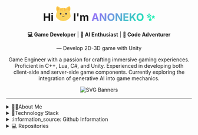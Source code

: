 
<div align="center">
<h1>Hi <img src="./images/hashnodeCat.gif" alt="" width="40">
I'm
<span style="background: -webkit-linear-gradient(135deg, rgb(0, 255, 164), rgb(166, 104, 255)) text; -webkit-text-fill-color: transparent;">ANONEKO ✨</span>
</h1>

**💻 Game Developer** | **🚀 AI Enthusiast** | **🌱 Code Adventurer**

— Develop 2D-3D game with Unity

Game Engineer with a passion for crafting immersive gaming experiences. Proficient in C++, Lua, C#, and Unity. Experienced in developing both client-side and server-side game components. Currently exploring the integration of generative AI into game mechanics.

![SVG Banners](https://svg-banners.vercel.app/api?type=origin&text1=Hi😸I'm%20ANONEKO%20✨&text2=💻%20Game%20Developer%20💖%20Open%20Source&width=800&height=200)

</div>

---

<details>
 <h2 align="center"> 👩‍💻About Me👩‍💻</h2>
 <summary> 👩‍💻About Me</summary>

- 🚀 I'm currently working on a massive multiplayer online game project.
- 🔭 I'm a game engineer at a Taiwanese MMO company, focused on developing innovative gameplay through the integration of generative AI.
- 🌱 I'm constantly learning about new AI techniques, especially those related to natural language processing, speech synthesis, and image generation.
- 🤔 I'm looking for help with optimizing AI models for real-time applications within game engines.
- 💬 Ask me about game development with Unity, C#, and Lua, server-side development with C++, or my experiences working on a MMO.
- ⚡ Fun fact: I'm a huge fan of Nintendo games, especially Pokémon and Kirby. In my free time, I enjoy creating fan art of Kirby.

![](https://github-profile-trophy.vercel.app/?username=ANONEKO777&theme=juicyfresh&no-frame=true&no-bg=true&margin-w=-13&row1)

 <br>
</details>

<details>
 <h2 align="center"> 💼 Technology Stack 💼</h2>
 <summary> 💼Technology Stack</summary>

![GameDev](https://img.shields.io/badge/GameDev-FEC803?style=for-the-badge)
![C++](https://img.shields.io/badge/C++-00599C?style=for-the-badge&logo=c%2B%2B)
![Lua](https://img.shields.io/badge/Lua-513569?style=for-the-badge&logo=lua)
![C#](https://img.shields.io/badge/C%23-239120?style=for-the-badge&logo=c%23)
![Unity](https://img.shields.io/badge/Unity-464646?style=for-the-badge&logo=unity)

![AI](https://img.shields.io/badge/AI-FEC803?style=for-the-badge)
![PyTorch](https://img.shields.io/badge/PyTorch-%23EE4C2C.svg?style=for-the-badge&logo=PyTorch&logoColor=white)
![ChatGPT](https://img.shields.io/badge/chatGPT-74aa9c?style=for-the-badge&logo=openai&logoColor=white)
![GitHub Copilot](https://img.shields.io/badge/github_copilot-8957E5?style=for-the-badge&logo=github-copilot&logoColor=white)
![Google Gemini](https://img.shields.io/badge/google%20gemini-8E75B2?style=for-the-badge&logo=google%20gemini&logoColor=white)

![TOOL](https://img.shields.io/badge/TOOL-FEC803?style=for-the-badge)
![Visual Studio Code](https://img.shields.io/badge/VS%20Code-0078d7.svg?style=for-the-badge&logo=visual-studio-code&logoColor=white)
![Visual Studio](https://img.shields.io/badge/Visual%20Studio-5C2D91.svg?style=for-the-badge&logo=visual-studio&logoColor=white)
![Git](https://img.shields.io/badge/git-%23F05033.svg?style=for-the-badge&logo=git&logoColor=white)

<div align="center">
	<code><img width="50" src="https://raw.githubusercontent.com/marwin1991/profile-technology-icons/refs/heads/main/icons/c++.png" alt="C++" title="C++"/></code>
	<code><img width="50" src="https://raw.githubusercontent.com/marwin1991/profile-technology-icons/refs/heads/main/icons/unity.png" alt="Unity" title="Unity"/></code>
	<code><img width="50" src="https://raw.githubusercontent.com/marwin1991/profile-technology-icons/refs/heads/main/icons/_net_core.png" alt=".NET Core" title=".NET Core"/></code>
	<code><img width="50" src="https://raw.githubusercontent.com/marwin1991/profile-technology-icons/refs/heads/main/icons/lua.png" alt="Lua" title="Lua"/></code>
	<code><img width="50" src="https://raw.githubusercontent.com/marwin1991/profile-technology-icons/refs/heads/main/icons/python.png" alt="Python" title="Python"/></code>
	<code><img width="50" src="https://raw.githubusercontent.com/marwin1991/profile-technology-icons/refs/heads/main/icons/visual_studio_code.png" alt="Visual Studio Code" title="Visual Studio Code"/></code>
	<code><img width="50" src="https://raw.githubusercontent.com/marwin1991/profile-technology-icons/refs/heads/main/icons/git.png" alt="Git" title="Git"/></code>
	<code><img width="50" src="https://raw.githubusercontent.com/marwin1991/profile-technology-icons/refs/heads/main/icons/github.png" alt="GitHub" title="GitHub"/></code>
	<code><img width="50" src="https://raw.githubusercontent.com/marwin1991/profile-technology-icons/refs/heads/main/icons/gitlab.png" alt="GitLab" title="GitLab"/></code>
</div>

 <br>
</details>

<details>
 <h2 align="center">:information_source: Github Information :information_source:</h2>
<summary> :information_source:	Github Information</summary>

![](http://github-profile-summary-cards.vercel.app/api/cards/profile-details?username=ANONEKO777&theme=nightowl)

![](http://github-profile-summary-cards.vercel.app/api/cards/repos-per-language?username=ANONEKO777&theme=nightowl)
![](http://github-profile-summary-cards.vercel.app/api/cards/most-commit-language?username=ANONEKO777&theme=nightowl)

![](http://github-profile-summary-cards.vercel.app/api/cards/stats?username=ANONEKO777&theme=nightowl)
![](http://github-profile-summary-cards.vercel.app/api/cards/productive-time?username=ANONEKO777&theme=nightowl&utcOffset=8)

![ANONEKO777 github-stats](https://stats.dooboo.io/api/github-stats-advanced?login=ANONEKO777)

<picture decoding="async" loading="lazy">
  <source media="(prefers-color-scheme: light)" srcset="https://pixel-profile.vercel.app/api/github-stats?username=ANONEKO777&theme=summer">
  <source media="(prefers-color-scheme: dark)" srcset="https://pixel-profile.vercel.app/api/github-stats?username=ANONEKO777&screen_effect=true&theme=blue_chill">
  <img alt="github stats" src="https://pixel-profile.vercel.app/api/github-stats?username=ANONEKO777&theme=summer">
</picture>

 <br>
</details>


<details>
 <h2 align="center">💻 My Github Repositories 💻</h2>
 <summary> 💻 Repositories </summary> <br>

<br>
<div width="100%" align="center">
 <a align="right" href="https://github.com/ANONEKO777/sherpa-onnx-vits-fine-tuning-webui" title="Atolye">
  <img align="left"  height="140" src="https://github-readme-stats.vercel.app/api/pin/?username=ANONEKO777&repo=sherpa-onnx-vits-fine-tuning-webui&theme=react&border_color=61dafb&border_radius=10"></a>

  <!-- <a align="right" href="https://github.com/ANONEKO777/sherpa-onnx-vits-fine-tuning-webui" title="CollegeApp-WebApiDotnet7">
    <img align="right" height="140" src="https://github-readme-stats.vercel.app/api/pin/?username=ANONEKO777&repo=sherpa-onnx-vits-fine-tuning-webui&theme=react&border_color=61dafb&border_radius=10"></a> -->

</div>

<br/><br/><br/><br/><br/><br/><br/>

<!-- <div width="100%" align="center">
 <a align="right" href="https://github.com/ANONEKO777/sherpa-onnx-vits-fine-tuning-webui" title="Atolye">
  <img align="left"  height="140" src="https://github-readme-stats.vercel.app/api/pin/?username=ANONEKO777&repo=sherpa-onnx-vits-fine-tuning-webui&theme=react&border_color=61dafb&border_radius=10"></a>

  <a align="right" href="https://github.com/ANONEKO777/sherpa-onnx-vits-fine-tuning-webui" title="CollegeApp-WebApiDotnet7">
    <img align="right" height="140" src="https://github-readme-stats.vercel.app/api/pin/?username=ANONEKO777&repo=sherpa-onnx-vits-fine-tuning-webui&theme=react&border_color=61dafb&border_radius=10"></a>

</div> -->

<br/><br/><br/><br/><br/><br/><br/>

<h4 align="center">
  <a href="https://github.com/ANONEKO777?tab=repositories" title="Show Repositories">🔎 Show More 🔍</a>
</h4>
  <br>
</details>


